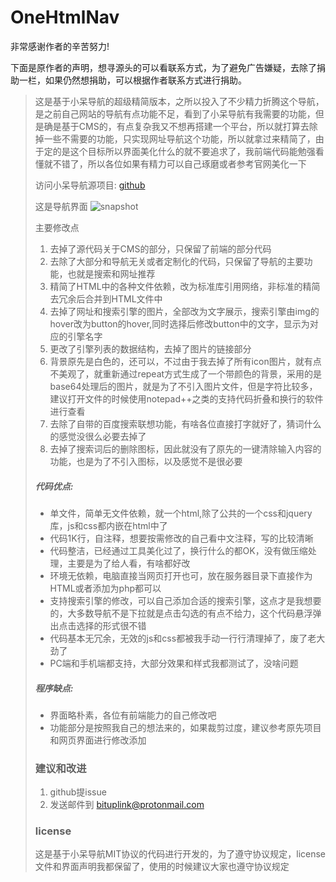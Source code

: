 # OneHtmlNav
非常感谢作者的辛苦努力!

下面是原作者的声明，想寻源头的可以看联系方式，为了避免广告嫌疑，去除了捐助一栏，如果仍然想捐助，可以根据作者联系方式进行捐助。

> 这是基于小呆导航的超级精简版本，之所以投入了不少精力折腾这个导航，是之前自己网站的导航有点功能不足，看到了小呆导航有我需要的功能，但是确是基于CMS的，有点复杂我又不想再搭建一个平台，所以就打算去除掉一些不需要的功能，只实现网址导航这个功能，所以就拿过来精简了，由于定的是这个目标所以界面美化什么的就不要追求了，我前端代码能勉强看懂就不错了，所以各位如果有精力可以自己琢磨或者参考官网美化一下
>
> 访问小呆导航源项目: [github](https://github.com/xiaodai945/WEBJIKE)
>
> 这是导航界面
> ![snapshot](http://www.bituplink.com/wp-content/uploads/35c1275aefaecd0.png)
>
> 主要修改点
> 1. 去掉了源代码关于CMS的部分，只保留了前端的部分代码
> 2. 去除了大部分和导航无关或者定制化的代码，只保留了导航的主要功能，也就是搜索和网址推荐
> 3. 精简了HTML中的各种文件依赖，改为标准库引用网络，非标准的精简去冗余后合并到HTML文件中
> 4. 去掉了网址和搜索引擎的图片，全部改为文字展示，搜索引擎由img的hover改为button的hover,同时选择后修改button中的文字，显示为对应的引擎名字
> 5. 更改了引擎列表的数据结构，去掉了图片的链接部分
> 6. 背景原先是白色的，还可以，不过由于我去掉了所有icon图片，就有点不美观了，就重新通过repeat方式生成了一个带颜色的背景，采用的是base64处理后的图片，就是为了不引入图片文件，但是字符比较多，建议打开文件的时候使用notepad++之类的支持代码折叠和换行的软件进行查看
> 7. 去除了自带的百度搜索联想功能，有啥各位直接打字就好了，猜词什么的感觉没很么必要去掉了
> 8. 去掉了搜索词后的删除图标，因此就没有了原先的一键清除输入内容的功能，也是为了不引入图标，以及感觉不是很必要
>
> ##### 代码优点:  
> * 单文件，简单无文件依赖，就一个html,除了公共的一个css和jquery库，js和css都内嵌在html中了
> * 代码1K行，自注释，想要按需修改的自己看中文注释，写的比较清晰
> * 代码整洁，已经通过工具美化过了，换行什么的都OK，没有做压缩处理，主要是为了给人看，有啥都好改
> * 环境无依赖，电脑直接当网页打开也可，放在服务器目录下直接作为HTML或者添加为php都可以
> * 支持搜索引擎的修改，可以自己添加合适的搜索引擎，这点才是我想要的，大多数导航不是下拉就是点击勾选的有点不给力，这个代码悬浮弹出点击选择的形式很不错
> * 代码基本无冗余，无效的js和css都被我手动一行行清理掉了，废了老大劲了
> * PC端和手机端都支持，大部分效果和样式我都测试了，没啥问题
>
> ##### 程序缺点:
> * 界面略朴素，各位有前端能力的自己修改吧
> * 功能部分是按照我自己的想法来的，如果裁剪过度，建议参考原先项目和网页界面进行修改添加
>
> ### 建议和改进
> 1. github提issue
> 2. 发送邮件到 bituplink@protonmail.com
>
> ### license
> 这是基于小呆导航MIT协议的代码进行开发的，为了遵守协议规定，license文件和界面声明我都保留了，使用的时候建议大家也遵守协议规定
>